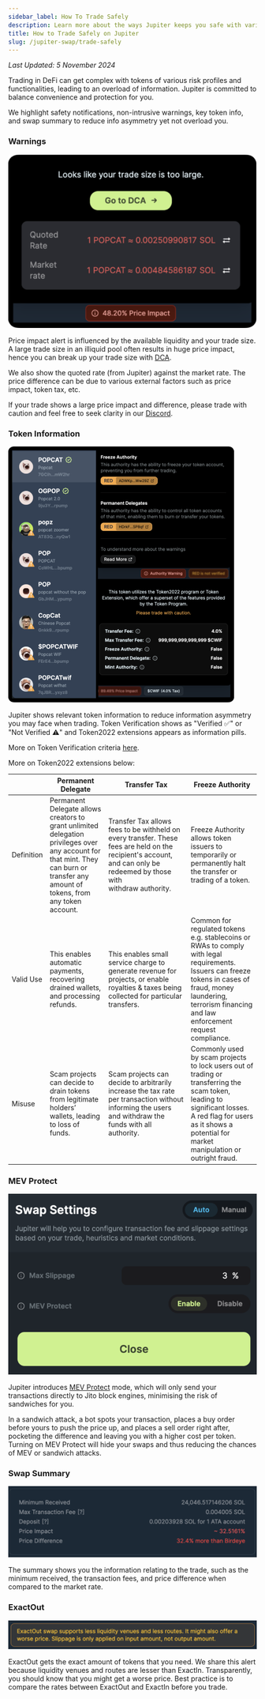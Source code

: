 ```yaml
---
sidebar_label: How To Trade Safely
description: Learn more about the ways Jupiter keeps you safe with various safety warnings and notifications.
title: How to Trade Safely on Jupiter
slug: /jupiter-swap/trade-safely
---
```



*Last Updated: 5 November 2024*

Trading in DeFi can get complex with tokens of various risk profiles and functionalities, leading to an overload of information. Jupiter is committed to balance convenience and protection for you. 

We highlight safety notifications, non-intrusive warnings, key token info, and swap summary to reduce info asymmetry yet not overload you.

### Warnings

![warnings](../warnings.png)

Price impact alert is influenced by the available liquidity and your trade size. A large trade size in an illiquid pool often results in huge price impact, hence you can break up your trade size with [DCA](https://jup.ag/dca/USDC-SOL). 

We also show the quoted rate (from Jupiter) against the market rate. The price difference can be due to various external factors such as price impact, token tax, etc. 

If your trade shows a large price impact and difference, please trade with caution and feel free to seek clarity in our [Discord](https://discord.gg/jup).

### Token Information

![token-info](../token-info.png)

Jupiter shows relevant token information to reduce information asymmetry you may face when trading. Token Verification shows as "Verified ✅" or "Not Verified ⚠️" and Token2022 extensions appears as information pills. 

More on Token Verification criteria [here](https://station.jup.ag/guides/general/get-your-token-on-jupiter#how-to-get-your-token-verified). 

More on Token2022 extensions below:

|  | Permanent Delegate | Transfer Tax | Freeze Authority |
| --- | --- | --- | --- |
| Definition | Permanent Delegate allows creators to grant unlimited delegation privileges over any account for that mint. They can burn or transfer any amount of tokens, from any token account.  | Transfer Tax allows fees to be withheld on every transfer. These fees are held on the recipient's account, and can only be redeemed by those with withdraw authority. | Freeze Authority allows token issuers to temporarily or permanently halt the transfer or trading of a token.  |
| Valid Use | This enables automatic payments, recovering drained wallets, and processing refunds. | This enables small service charge to generate revenue for projects, or enable royalties & taxes being collected for particular transfers.  | Common for regulated tokens e.g. stablecoins or RWAs to comply with legal requirements. Issuers can freeze tokens in cases of fraud, money laundering, terrorism financing and law enforcement request compliance.  |
| Misuse  | Scam projects can decide to drain tokens from legitimate holders’ wallets, leading to loss of funds.  | Scam projects can decide to arbitrarily increase the tax rate per transaction without informing the users and withdraw the funds with all authority.  | Commonly used by scam projects to lock users out of trading or transferring the scam token, leading to significant losses. A red flag for users as it shows a potential for market manipulation or outright fraud.  |


### MEV Protect

![mev-protect](../mev-protect.png)

Jupiter introduces [MEV Protect](https://www.jupresear.ch/t/continuing-to-deliver-on-jupiters-best-ux-promise/22230) mode, which will only send your transactions directly to Jito block engines, minimising the risk of sandwiches for you. 

In a sandwich attack, a bot spots your transaction, places a buy order before yours to push the price up, and places a sell order right after, pocketing the difference and leaving you with a higher cost per token. Turning on MEV Protect will hide your swaps and thus reducing the chances of MEV or sandwich attacks.


### Swap Summary

![swap-summary](../swap-summary.png)

The summary shows you the information relating to the trade, such as the minimum received, the transaction fees, and price difference when compared to the market rate. 

### ExactOut

![exactout](../exactout.png)

ExactOut gets the exact amount of tokens that you need. We share this alert because liquidity venues and routes are lesser than ExactIn. Transparently, you should know that you might get a worse price. Best practice is to compare the rates between ExactOut and ExactIn before you trade. 
